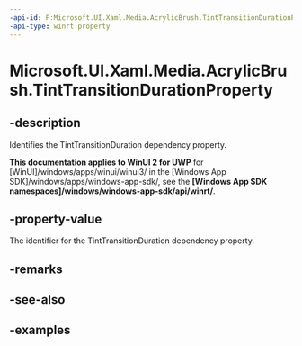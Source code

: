 ```yaml
---
-api-id: P:Microsoft.UI.Xaml.Media.AcrylicBrush.TintTransitionDurationProperty
-api-type: winrt property
---
```

<!-- Property syntax.
public DependencyProperty TintTransitionDurationProperty { get; }
-->

# Microsoft.UI.Xaml.Media.AcrylicBrush.TintTransitionDurationProperty


## -description

Identifies the TintTransitionDuration dependency property.


**This documentation applies to WinUI 2 for UWP** for [WinUI]/windows/apps/winui/winui3/ in the [Windows App SDK]/windows/apps/windows-app-sdk/, see the **[Windows App SDK namespaces]/windows/windows-app-sdk/api/winrt/**.

## -property-value

The identifier for the TintTransitionDuration dependency property.


## -remarks


## -see-also


## -examples



